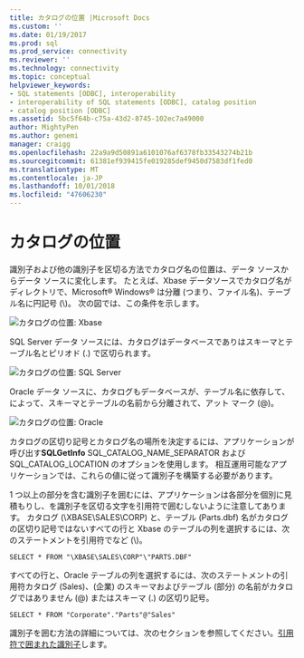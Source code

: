 ```yaml
---
title: カタログの位置 |Microsoft Docs
ms.custom: ''
ms.date: 01/19/2017
ms.prod: sql
ms.prod_service: connectivity
ms.reviewer: ''
ms.technology: connectivity
ms.topic: conceptual
helpviewer_keywords:
- SQL statements [ODBC], interoperability
- interoperability of SQL statements [ODBC], catalog position
- catalog position [ODBC]
ms.assetid: 5bc5f64b-c75a-43d2-8745-102ec7a49000
author: MightyPen
ms.author: genemi
manager: craigg
ms.openlocfilehash: 22a9a9d50891a6101076af6378fb33543274b21b
ms.sourcegitcommit: 61381ef939415fe019285def9450d7583df1fed0
ms.translationtype: MT
ms.contentlocale: ja-JP
ms.lasthandoff: 10/01/2018
ms.locfileid: "47606230"
---
```

# <a name="catalog-position"></a>カタログの位置
識別子および他の識別子を区切る方法でカタログ名の位置は、データ ソースからデータ ソースに変化します。 たとえば、Xbase データソースでカタログ名がディレクトリで、Microsoft® Windows® は分離 (つまり、ファイル名)、テーブル名に円記号 (\\)。 次の図では、この条件を示します。  
  
 ![カタログの位置: Xbase](../../../odbc/reference/develop-app/media/ch0801.gif "ch0801")  
  
 SQL Server データ ソースには、カタログはデータベースでありはスキーマとテーブル名とピリオド (.) で区切られます。  
  
 ![カタログの位置: SQL Server](../../../odbc/reference/develop-app/media/ch0802.gif "ch0802")  
  
 Oracle データ ソースに、カタログもデータベースが、テーブル名に依存して、によって、スキーマとテーブルの名前から分離されて、アット マーク (@)。  
  
 ![カタログの位置: Oracle](../../../odbc/reference/develop-app/media/ch0803.gif "ch0803")  
  
 カタログの区切り記号とカタログ名の場所を決定するには、アプリケーションが呼び出す**SQLGetInfo** SQL_CATALOG_NAME_SEPARATOR および SQL_CATALOG_LOCATION のオプションを使用します。 相互運用可能なアプリケーションでは、これらの値に従って識別子を構築する必要があります。  
  
 1 つ以上の部分を含む識別子を囲むには、アプリケーションは各部分を個別に見積もりし、を識別子を区切る文字を引用符で囲むしないように注意してあります。 カタログ (\XBASE\SALES\CORP) と、テーブル (Parts.dbf) 名がカタログの区切り記号ではないすべての行と Xbase のテーブルの列を選択するには、次のステートメントを引用符でなど (\\)。  
  
```  
SELECT * FROM "\XBASE\SALES\CORP"\"PARTS.DBF"  
```  
  
 すべての行と、Oracle テーブルの列を選択するには、次のステートメントの引用符カタログ (Sales)、(企業) のスキーマおよびテーブル (部分) の名前がカタログではありません (@) またはスキーマ (.) の区切り記号。  
  
```  
SELECT * FROM "Corporate"."Parts"@"Sales"  
```  
  
 識別子を囲む方法の詳細については、次のセクションを参照してください。[引用符で囲まれた識別子](../../../odbc/reference/develop-app/quoted-identifiers.md)します。
